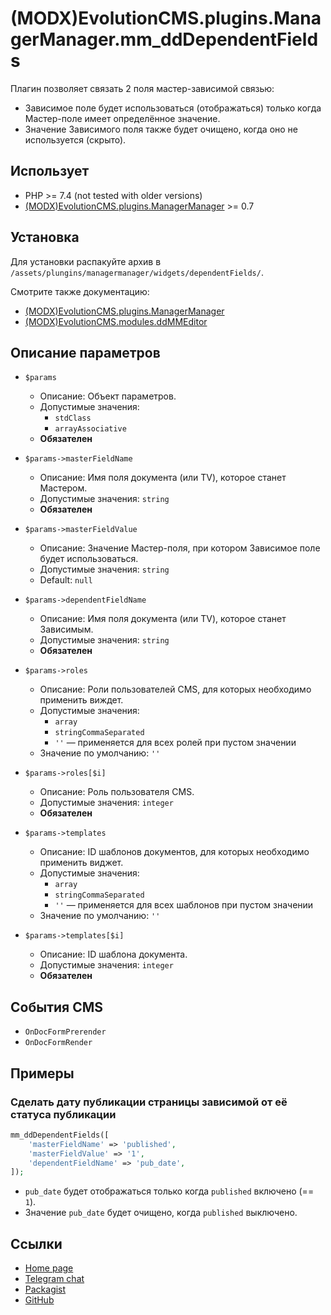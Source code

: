 # (MODX)EvolutionCMS.plugins.ManagerManager.mm_ddDependentFields

Плагин позволяет связать 2 поля мастер-зависимой связью:
* Зависимое поле будет использоваться (отображаться) только когда Мастер-поле имеет определённое значение.
* Значение Зависимого поля также будет очищено, когда оно не используется (скрыто).


## Использует

* PHP >= 7.4 (not tested with older versions)
* [(MODX)EvolutionCMS.plugins.ManagerManager](https://code.divandesign.ru/modx/managermanager) >= 0.7


## Установка

Для установки распакуйте архив в `/assets/plungins/managermanager/widgets/dependentFields/`.


Смотрите также документацию:
* [(MODX)EvolutionCMS.plugins.ManagerManager](https://code.divandesign.ru/modx/managermanager)
* [(MODX)EvolutionCMS.modules.ddMMEditor](https://code.divandesign.ru/modx/ddmmeditor)


## Описание параметров

* `$params`
	* Описание: Объект параметров.
	* Допустимые значения:
		* `stdClass`
		* `arrayAssociative`
	* **Обязателен**
	
* `$params->masterFieldName`
	* Описание: Имя поля документа (или TV), которое станет Мастером.
	* Допустимые значения: `string`
	* **Обязателен**
	
* `$params->masterFieldValue`
	* Описание: Значение Мастер-поля, при котором Зависимое поле будет использоваться.
	* Допустимые значения: `string`
	* Default: `null`
	
* `$params->dependentFieldName`
	* Описание: Имя поля документа (или TV), которое станет Зависимым.
	* Допустимые значения: `string`
	* **Обязателен**
	
* `$params->roles`
	* Описание: Роли пользователей CMS, для которых необходимо применить виждет.
	* Допустимые значения:
		* `array`
		* `stringCommaSeparated`
		* `''` — применяется для всех ролей при пустом значении
	* Значение по умолчанию: `''`
	
* `$params->roles[$i]`
	* Описание: Роль пользователя CMS.
	* Допустимые значения: `integer`
	* **Обязателен**
	
* `$params->templates`
	* Описание: ID шаблонов документов, для которых необходимо применить виджет.
	* Допустимые значения:
		* `array`
		* `stringCommaSeparated`
		* `''` — применяется для всех шаблонов при пустом значении
	* Значение по умолчанию: `''`
	
* `$params->templates[$i]`
	* Описание: ID шаблона документа.
	* Допустимые значения: `integer`
	* **Обязателен**


## События CMS

* `OnDocFormPrerender`
* `OnDocFormRender`


## Примеры


### Сделать дату публикации страницы зависимой от её статуса публикации

```php
mm_ddDependentFields([
	'masterFieldName' => 'published',
	'masterFieldValue' => '1',
	'dependentFieldName' => 'pub_date',
]);
```

* `pub_date` будет отображаться только когда `published` включено (== `1`).
* Значение `pub_date` будет очищено, когда `published` выключено.


## Ссылки

* [Home page](https://code.divandesign.ru/modx/mm_dddependentfields)
* [Telegram chat](https://t.me/dd_code)
* [Packagist](https://packagist.org/packages/dd/evolutioncms-plugins-managermanager-mm_dddependentfields)
* [GitHub](https://github.com/DivanDesign/EvolutionCMS.plugins.ManagerManager.mm_ddDependentFields)


<link rel="stylesheet" type="text/css" href="https://raw.githack.com/DivanDesign/CSS.ddMarkdown/master/style.min.css" />
